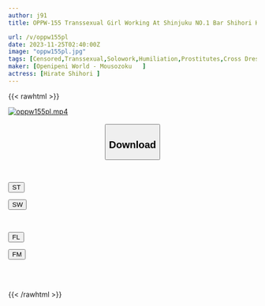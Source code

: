 ```yaml
---
author: j91
title: OPPW-155 Transsexual Girl Working At Shinjuku NO.1 Bar Shihori Hirate

url: /v/oppw155pl
date: 2023-11-25T02:40:00Z
image: "oppw155pl.jpg"
tags: [Censored,Transsexual,Solowork,Humiliation,Prostitutes,Cross Dressing	 ]
maker: [Openipeni World - Mousozoku   ]
actress: [Hirate Shihori ]
---
```



{{< rawhtml >}}

<div class="video" data-videoid="8dJQk3bAqrs6ew">
    <a href="javascript:;">
        <img src="/v/oppw155pl/oppw155pl.jpg" width="WIDTH" height="HEIGHT" alt="oppw155pl.mp4" loading="lazy">
    </a>
</div>

<script type="text/javascript" src="https://j91.asia/asset/on-demand-st.js"></script>

<br>
  <link rel="stylesheet" href="https://j91.asia/asset/bs5.css">
  
  <center>
  <button class="btn btn-primary" type="button" data-bs-toggle="collapse" data-bs-target=".multi-collapse" aria-expanded="false" aria-controls="multiCollapseExample1 multiCollapseExample2"><h2>Download</h2></button></center>
</p>
<div class="row">
  <div class="col">
    <div class="collapse multi-collapse" id="multiCollapseExample1">
      <div class="card card-body">
	      	      <br>
<div class="buttons">  
<p><a href="https://streamtape.to/v/8dJQk3bAqrs6ew" target="_blank"><button class="btn-hover color-3"><i class="fa fa-download"></i> ST</button></a></p>
<p><a href="https://flaswish.com/qvv0iyty9pvu" target="_blank"><button class="btn-hover color-2"><i class="fa fa-download"></i> SW</button></a></p></div>
    </div>
  </div>
</div>
  <div class="col">
    <div class="collapse multi-collapse" id="multiCollapseExample2">
      <div class="card card-body">
	      <br>
<div class="buttons">
<p><a href="javascript:;" target="_blank"><button class="btn-hover color-9"><i class="fa fa-download"></i> FL</button></a></p>
<p><a href="javascript:;" target="_blank"><button class="btn-hover color-8"><i class="fa fa-download"></i> FM</button></a></p></div>
<br><br>
      </div>
    </div>
  </div>
</div>

{{< /rawhtml >}}
